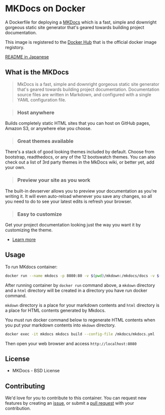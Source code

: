 # MKDocs on Docker

A Dockerfile for deploying a [MKDocs](http://www.mkdocs.org/) which is a fast, simple and downright gorgeous static site generator that's geared towards building project documentation.

This image is registered to the [Docker Hub](https://hub.docker.com/r/nutsllc/toybox-mkdocs/) that is the official docker image registory.

[README in Japanese](https://github.com/nutsllc/toybox-mkdocs/blob/master/README-jp.md)

## What is the MKDocs

>MkDocs is a fast, simple and downright gorgeous static site generator that's geared towards building project documentation. Documentation source files are written in Markdown, and configured with a single YAML configuration file.

>### Host anywhere
Builds completely static HTML sites that you can host on GitHub pages, Amazon S3, or anywhere else you choose.

>### Great themes available
There's a stack of good looking themes included by default. Choose from bootstrap, readthedocs, or any of the 12 bootswatch themes. You can also check out a list of 3rd party themes in the MkDocs wiki, or better yet, add your own.

>### Preview your site as you work
The built-in devserver allows you to preview your documentation as you're writing it. It will even auto-reload whenever you save any changes, so all you need to do to see your latest edits is refresh your browser.

>### Easy to customize
Get your project documentation looking just the way you want it by customizing the theme.

* [Learn more](http://redis.io/topics/introduction)

## Usage

To run MKdocs container:

```bash
docker run --name mkdocs -p 8080:80 -v $(pwd)/mkdown:/mkdocs/docs -v $(pwd)/html:/var/www/html -itd nutsllc/toybox-mkdocs
```

After running container by ``docker run`` command above, a ``mkdown`` directory and a ``html`` directory will be created in a directory you have run docker command.

``mkdown`` directory is a place for your markdown contents and ``html`` directory is a place for HTML contents generated by Mkdocs.

You must run docker command below to regenerate HTML contents when you put your markdown contents into ``mkdown`` directory.

```bash
docker exec -it mkdocs mkdocs build --config-file /mkdocs/mkdocs.yml
```

Then open your web browser and access ``http://localhost:8080``

## License

* MKDocs - BSD License

## Contributing

We'd love for you to contribute to this container. You can request new features by creating an [issue](https://github.com/nutsllc/toybox-redis/issues), or submit a [pull request](https://github.com/nutsllc/toybox-redis/pulls) with your contribution.
